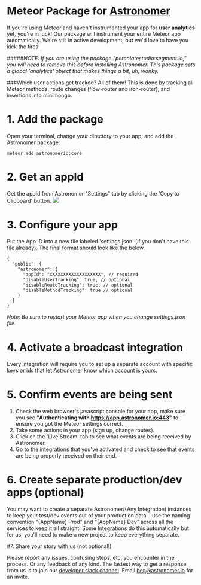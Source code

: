 # Meteor Package for [Astronomer](http://astronomer.io)

If you're using Meteor and haven't instrumented your app for **user analytics** yet, you're in luck! Our package will instrument your entire Meteor app automatically. We're still in active development, but we'd love to have you kick the tires!


#####*NOTE: If you are using the package "percolatestudio:segment.io," you will need to remove this before installing Astronomer. This package sets a global 'analytics' object that makes things a bit, uh, wonky.*</b>

###Which user actions get tracked?
All of them! This is done by tracking all Meteor methods, route changes (flow-router and iron-router), and insertions into minimongo.

# 1. Add the package

Open your terminal, change your directory to your app, and add the Astronomer package:

```meteor add astronomerio:core```

# 2. Get an appId

Get the appId from Astronomer "Settings" tab by clicking the 'Copy to Clipboard' button. 
<img src="https://www.filepicker.io/api/file/6WLcSszVRBWWpdSgoQ9K">

# 3.  Configure your app

Put the App ID into a new file labeled 'settings.json' (if you don't have this file already). The final format should look like the below.

```
{
  "public": {
    "astronomer": {
      "appId": "XXXXXXXXXXXXXXXXXXX", // required
      "disableUserTracking": true, // optional
      "disableRouteTracking": true, // optional
      "disableMethodTracking": true // optional
    }
  }
}
```

<i>*Note: Be sure to restart your Meteor app when you change settings.json file.*</i>

# 4. Activate a broadcast integration

Every integration will require you to set up a separate account with specific keys or ids that let Astronomer know which account is yours.

# 5. Confirm events are being sent

1. Check the web browser's javascript console for your app, make sure you see **"Authenticating with https://app.astronomer.io:443"** to ensure you got the Meteor settings correct.
2. Take some actions in your app (sign up, change routes).
3. Click on the 'Live Stream' tab to see what events are being received by Astronomer.
4. Go to the integrations that you've activated and check to see that events are being properly received  on their end. 

# 6. Create separate production/dev apps (optional)

You may want to create a separate Astronomer/{Any Integration) instances to keep your test/dev events out of your production data. I use the naming convention “{AppName} Prod” and “{AppName} Dev” across all the services to keep it all straight. Some Integrations do this automatically but for us, you'll need to make a new project to keep everything separate.

#7. Share your story with us (not optional!)

Please report any issues, confusing steps, etc. you encounter in the process. Or any feedback of any kind. The fastest way to get a response from us is to join our [developer slack channel](https://astronomerchat.slack.com). Email [ben@astronomer.io](mailto:ben@astronomer.io) for an invite.

